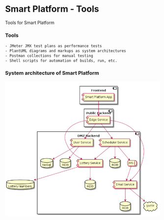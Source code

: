 # Smart Platform - Tools

Tools for Smart Platform

### Tools
```
- JMeter JMX test plans as performance tests
- PlantUML diagrams and markups as system architectures
- Postman collections for manual testing
- Shell scripts for automation of builds, run, etc.
```
### System architecture of Smart Platform
![System Architecture](https://raw.githubusercontent.com/ProudProgrammer/smart-tools/master/plantuml/system-architecture.png)
